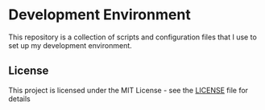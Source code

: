 # Development Environment

This repository is a collection of scripts and configuration files that I use to set up my development environment.

## License

This project is licensed under the MIT License - see the [LICENSE](LICENSE) file for details
